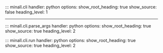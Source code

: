 ::: minall.cli
    handler: python
    options:
      show_root_heading: true
      show_source: false
      heading_level: 1

---

::: minall.cli.parse_args
    handler: python
    options:
      show_root_heading: true
      show_source: true
      heading_level: 2


::: minall.cli.run
    handler: python
    options:
      show_root_heading: true
      show_source: true
      heading_level: 2

